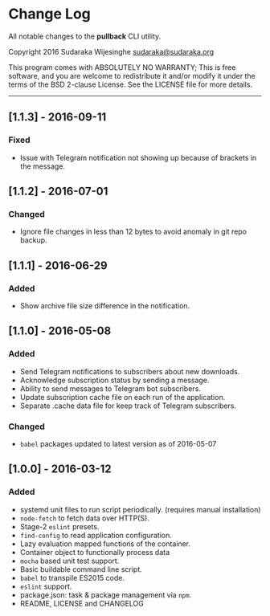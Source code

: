 # Change Log

All notable changes to the **pullback** CLI utility.

Copyright 2016 Sudaraka Wijesinghe <sudaraka@sudaraka.org>

This program comes with ABSOLUTELY NO WARRANTY;
This is free software, and you are welcome to redistribute it and/or modify it
under the terms of the BSD 2-clause License. See the LICENSE file for more
details.

---

## [1.1.3] - 2016-09-11
### Fixed
- Issue with Telegram notification not showing up because of brackets in the
  message.

## [1.1.2] - 2016-07-01
### Changed
- Ignore file changes in less than 12 bytes to avoid anomaly in git repo
  backup.

## [1.1.1] - 2016-06-29
### Added
- Show archive file size difference in the notification.

## [1.1.0] - 2016-05-08
### Added
- Send Telegram notifications to subscribers about new downloads.
- Acknowledge subscription status by sending a message.
- Ability to send messages to Telegram bot subscribers.
- Update subscription cache file on each run of the application.
- Separate .cache data file for keep track of Telegram subscribers.

### Changed
- `babel` packages updated to latest version as of 2016-05-07

## [1.0.0] - 2016-03-12
### Added
- systemd unit files to run script periodically. (requires manual installation)
- `node-fetch` to fetch data over HTTP(S).
- Stage-2 `eslint` presets.
- `find-config` to read application configuration.
- Lazy evaluation mapped functions of the container.
- Container object to functionally process data
- `mocha` based unit test support.
- Basic buildable command line script.
- `babel` to transpile ES2015 code.
- `eslint` support.
- package.json: task & package management via `npm`.
- README, LICENSE and CHANGELOG
